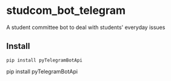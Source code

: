 # studcom_bot_telegram
A student committee bot to deal with students' everyday issues
## Install
```
pip install pyTelegramBotApi 
```
pip install pyTelegramBotApi 
